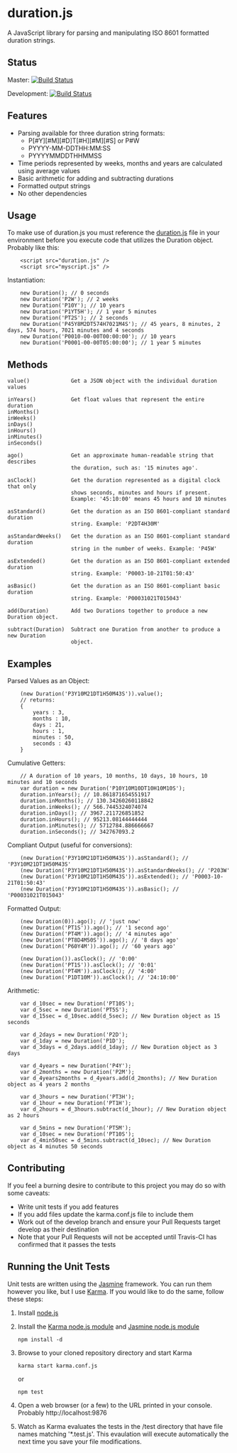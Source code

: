 duration.js
=============================
A JavaScript library for parsing and manipulating ISO 8601 formatted duration strings.

Status
-----------------------------
Master:
[![Build Status](https://travis-ci.org/leadhead9/durationjs.png?branch=master)](https://travis-ci.org/leadhead9/durationjs)

Development:
[![Build Status](https://travis-ci.org/leadhead9/durationjs.png?branch=develop)](https://travis-ci.org/leadhead9/durationjs)

Features
-----------------------------
*  Parsing available for three duration string formats:
	*  P[#Y][#M][#D]T[#H][#M][#S]  or  P#W
	*  PYYYY-MM-DDTHH:MM:SS
	*  PYYYYMMDDTHHMMSS
*  Time periods represented by weeks, months and years are calculated using average values
*  Basic arithmetic for adding and subtracting durations
*  Formatted output strings
*  No other dependencies

Usage
-----------------------------
To make use of duration.js you must reference the [duration.js](js/duration.js) file in your environment before you execute code that utilizes the Duration object. Probably like this:

		<script src="duration.js" /> 
		<script src="myscript.js" />

Instantiation:

		new Duration(); // 0 seconds
		new Duration('P2W'); // 2 weeks
		new Duration('P10Y'); // 10 years
		new Duration('P1YT5H'); // 1 year 5 minutes
		new Duration('PT2S'); // 2 seconds
		new Duration('P45Y8M2DT574H7021M4S'); // 45 years, 8 minutes, 2 days, 574 hours, 7021 minutes and 4 seconds
		new Duration('P0010-00-00T00:00:00'); // 10 years
		new Duration('P0001-00-00T05:00:00'); // 1 year 5 minutes

Methods
-----------------------------

	value()				Get a JSON object with the individual duration values

	inYears()			Get float values that represent the entire duration
	inMonths()
	inWeeks()
	inDays()
	inHours()
	inMinutes()
	inSeconds()

	ago()				Get an approximate human-readable string that describes
						the duration, such as: '15 minutes ago'.

	asClock()			Get the duration represented as a digital clock that only
						shows seconds, minutes and hours if present.
						Example: '45:10:00' means 45 hours and 10 minutes

	asStandard()		Get the duration as an ISO 8601-compliant standard duration
						string. Example: 'P2DT4H30M'

	asStandardWeeks()	Get the duration as an ISO 8601-compliant standard duration
						string in the number of weeks. Example: 'P45W'

	asExtended()		Get the duration as an ISO 8601-compliant extended duration
						string. Example: 'P0003-10-21T01:50:43'

	asBasic()			Get the duration as an ISO 8601-compliant basic duration
						string. Example: 'P00031021T015043'

	add(Duration)		Add two Durations together to produce a new Duration object.

	subtract(Duration)	Subtract one Duration from another to produce a new Duration
						object.

Examples
-----------------------------

Parsed Values as an Object:

		(new Duration('P3Y10M21DT1H50M43S')).value();
		// returns:
		{ 
			years : 3,
			months : 10,
			days : 21,
			hours : 1,
			minutes : 50,
			seconds : 43
		}

Cumulative Getters:

		// A duration of 10 years, 10 months, 10 days, 10 hours, 10 minutes and 10 seconds
		var duration = new Duration('P10Y10M10DT10H10M10S');
		duration.inYears(); // 10.861871654551917
		duration.inMonths(); // 130.34260260118842
		duration.inWeeks(); // 566.7445324074074
		duration.inDays(); // 3967.211726851852
		duration.inHours(); // 95213.08144444444
		duration.inMinutes(); // 5712784.886666667
		duration.inSeconds(); // 342767093.2

Compliant Output (useful for conversions):

		(new Duration('P3Y10M21DT1H50M43S')).asStandard(); // 'P3Y10M21DT1H50M43S'
		(new Duration('P3Y10M21DT1H50M43S')).asStandardWeeks(); // 'P203W'
		(new Duration('P3Y10M21DT1H50M43S')).asExtended(); // 'P0003-10-21T01:50:43'
		(new Duration('P3Y10M21DT1H50M43S')).asBasic(); // 'P00031021T015043'

Formatted Output:
		
		(new Duration(0)).ago(); // 'just now'
		(new Duration('PT1S')).ago(); // '1 second ago'
		(new Duration('PT4M')).ago(); // '4 minutes ago'
		(new Duration('PT8D4M50S')).ago(); // '8 days ago'
		(new Duration('P60Y4M')).ago(); // '60 years ago'

		(new Duration()).asClock(); // '0:00'
		(new Duration('PT1S')).asClock(); // '0:01'
		(new Duration('PT4M')).asClock(); // '4:00'
		(new Duration('P1DT10M')).asClock(); // '24:10:00'

Arithmetic:

		var d_10sec = new Duration('PT10S');
		var d_5sec = new Duration('PT5S');
		var d_15sec = d_10sec.add(d_5sec); // New Duration object as 15 seconds

		var d_2days = new Duration('P2D');
		var d_1day = new Duration('P1D');
		var d_3days = d_2days.add(d_1day); // New Duration object as 3 days

		var d_4years = new Duration('P4Y');
		var d_2months = new Duration('P2M');
		var d_4years2months = d_4years.add(d_2months); // New Duration object as 4 years 2 months

		var d_3hours = new Duration('PT3H');
		var d_1hour = new Duration('PT1H');
		var d_2hours = d_3hours.subtract(d_1hour); // New Duration object as 2 hours

		var d_5mins = new Duration('PT5M');
		var d_10sec = new Duration('PT10S');
		var d_4min50sec = d_5mins.subtract(d_10sec); // New Duration object as 4 minutes 50 seconds


Contributing
-----------------------------
If you feel a burning desire to contribute to this project you may do so with some caveats:

*  Write unit tests if you add features
*  If you add files update the karma.conf.js file to include them
*  Work out of the develop branch and ensure your Pull Requests target develop as their destination
*  Note that your Pull Requests will not be accepted until Travis-CI has confirmed that it passes the tests


Running the Unit Tests
-----------------------------
Unit tests are written using the [Jasmine](http://pivotal.github.com/jasmine/) framework. You can run them however you like, but I use [Karma](http://karma-runner.github.io/). If you would like to do the same, follow these steps:

1.  Install [node.js](http://nodejs.org/)

2.  Install the [Karma node.js module](https://npmjs.org/package/karma) and [Jasmine node.js module](https://npmjs.org/package/jasmine-node)

		npm install -d

4.  Browse to your cloned repository directory and start Karma

		karma start karma.conf.js

	or
	
		npm test

5.  Open a web browser (or a few) to the URL printed in your console. Probably http://localhost:9876

6.  Watch as Karma evaluates the tests in the /test directory that have file names matching '*.test.js'. This evaulation will execute automatically the next time you save your file modifications.
